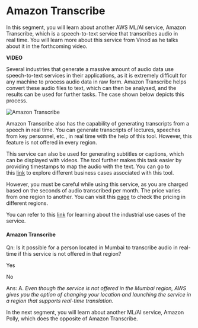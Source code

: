 # Amazon Transcribe

In this segment, you will learn about another AWS ML/AI service, Amazon Transcribe, which is a speech-to-text service that transcribes audio in real time. You will learn more about this service from Vinod as he talks about it in the forthcoming video.

**VIDEO**

Several industries that generate a massive amount of audio data use speech-to-text services in their applications, as it is extremely difficult for any machine to process audio data in raw form. Amazon Transcribe helps convert these audio files to text, which can then be analysed, and the results can be used for further tasks. The case shown below depicts this process.

![Amazon Transcribe](https://i.ibb.co/bQ80h5x/Amazon-Transcribe.png)

Amazon Transcribe also has the capability of generating transcripts from a speech in real time. You can generate transcripts of lectures, speeches from key personnel, etc., in real time with the help of this tool. However, this feature is not offered in every region.

This service can also be used for generating subtitles or captions, which can be displayed with videos. The tool further makes this task easier by providing timestamps to map the audio with the text. You can go to this [link](https://aws.amazon.com/transcribe/customers/?nc=sn&loc=6) to explore different business cases associated with this tool.

However, you must be careful while using this service, as you are charged based on the seconds of audio transcribed per month. The price varies from one region to another. You can visit this [page](https://aws.amazon.com/transcribe/pricing/?nc=sn&loc=3) to check the pricing in different regions.

You can refer to this [link](https://aws.amazon.com/transcribe/customers/?nc=sn&loc=6) for learning about the industrial use cases of the service.

#### Amazon Transcribe

Qn: Is it possible for a person located in Mumbai to transcribe audio in real-time if this service is not offered in that region?

Yes

No

Ans: A. *Even though the service is not offered in the Mumbai region, AWS gives you the option of changing your location and launching the service in a region that supports real-time translation.*

In the next segment, you will learn about another ML/AI service, Amazon Polly, which does the opposite of Amazon Transcribe.
